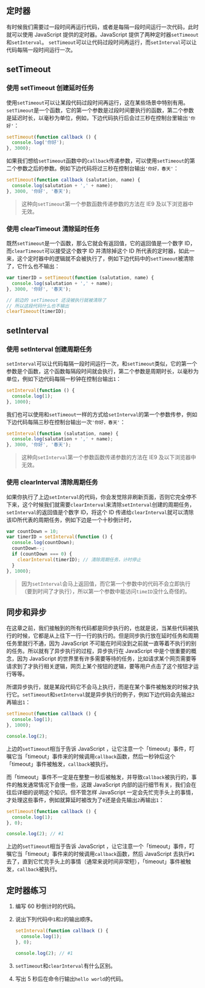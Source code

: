 ## 定时器

有时候我们需要过一段时间再运行代码，或者是每隔一段时间运行一次代码，此时就可以使用 JavaScript 提供的定时器。JavaScript 提供了两种定时器`setTimeout`和`setInterval`。 `setTimeout`可以让代码过段时间再运行，而`setInterval`可以让代码每隔一段时间运行一次。

## setTimeout

### 使用 setTimeout 创建延时任务

使用`setTimeout`可以让某段代码过段时间再运行，这在某些场景中特别有用。`setTimeout`是一个函数，它的第一个参数是过段时间要执行的函数，第二个参数是延迟时长，以毫秒为单位，例如，下边代码执行后会过三秒在控制台里输出`'你好'`：

```javascript
setTimeout(function callback () {
  console.log('你好');
}, 3000);
```

如果我们想给`setTimeout`函数中的`callback`传递参数，可以使用`setTimeout`的第二个参数之后的参数。例如下边代码将过三秒在控制台输出`'你好，春天'`：

```javascript
setTimeout(function callback (salutation, name) {
  console.log(salutation + ',' + name);
}, 3000, '你好', '春天');
```
> 这种向`setTimeout`第一个参数函数传递参数的方法在 IE9 及以下浏览器中无效。

### 使用 clearTimeout 清除延时任务

既然`setTimeout`是一个函数，那么它就会有返回值，它的返回值是一个数字 ID，而`clearTimeout`可以接受这个数字 ID 并清除掉这个 ID 所代表的定时器，如此一来，这个定时器中的逻辑就不会被执行了，例如下边代码中的`setTimeout`被清除了，它什么也不输出：

```javascript
var timerID = setTimeout(function (salutation, name) {
  console.log(salutation + ',' + name);
}, 3000, '你好', '春天');

// 前边的 setTimeout 还没被执行就被清除了
// 所以这段代码什么也不输出
clearTimeout(timerID);
```

## setInterval

### 使用 setInterval 创建周期任务

`setInterval`可以让代码每隔一段时间运行一次，和`setTimeout`类似，它的第一个参数是个函数，这个函数每隔段时间就会执行，第二个参数是周期时长，以毫秒为单位，例如下边代码每隔一秒钟在控制台输出`1`：

```javascript
setInterval(function () {
  console.log(1);
}, 1000);
```

我们也可以使用和`setTimeout`一样的方式给`setInterval`的第一个参数传参，例如下边代码每隔三秒在控制台输出一次`'你好，春天'`：

```javascript
setInterval(function (salutation, name) {
  console.log(salutation + ',' + name);
}, 3000, '你好', '春天');
```
> 这种向`setInterval`第一个参数函数传递参数的方法在 IE9 及以下浏览器中无效。

### 使用 clearInterval 清除周期任务

如果你执行了上边`setInterval`的代码，你会发觉除非刷新页面，否则它完全停不下来，这个时候我们就需要`clearInterval`来清除`setInterval`创建的周期任务，`setInterval`的返回值是个数字 ID，将这个 ID 传递给`clearInterval`就可以清除该ID所代表的周期任务，例如下边是一个十秒倒计时，

```javascript
var countDown = 10;
var timerID = setInterval(function () {
  console.log(countDown);
  countDown--;
  if (countDown === 0) {
    clearInterval(timerID); // 清除周期任务，计时停止
  }
}, 1000);
```
> 因为`setInterval`会马上返回值，而它第一个参数中的代码不会立即执行（要到时间了才执行），所以第一个参数中能访问`timeID`没什么奇怪的。

## 同步和异步

在这章之前，我们接触到的所有代码都是同步执行的，也就是说，当某些代码被执行的时候，它都是从上往下一行一行的执行的。但是同步执行放在延时任务和周期任务里就行不通，因为 JavaScript 不可能在时间没到之前就一直等着不执行的别的任务。所以就有了异步执行的过程，异步执行在 JavaScript 中是个很重要的概念，因为 JavaScript 的世界里有许多需要等待的任务，比如请求某个网页需要等请求到了才执行相关逻辑，网页上某个按钮的逻辑，要等用户点击了这个按钮才运行等等。

所谓异步执行，就是某段代码它不会马上执行，而是在某个事件被触发的时候才执行它。`setTimeout`和`setInterval`就是异步执行的例子，例如下边代码会先输出`2`再输出`1`：

```javascript
setTimeout(function callback () {
  console.log(1);
}, 1000);

console.log(2);
```

上边的`setTimeout`相当于告诉 JavaScript ，让它注意一个「timeout」事件，叮嘱它当「timeout」事件来的时候调用`callback`函数，然后一秒钟后这个「timeout」事件被触发，`callback`被执行。

而「timeout」事件不一定是在整整一秒后被触发，并导致`callback`被执行的，事件的触发通常情况下会慢一些，这跟 JavaScript 内部的运行细节有关，我们会在往后详细的说明这个知识。但不管怎样 JavaScript 一定会先忙完手头上的事情，才处理这些事件，例如就算延时被改为了`0`还是会先输出`2`再输出`1`：

```javascript
setTimeout(function callback () {
  console.log(1);
}, 0);

console.log(2); // #1
```

上边的`setTimeout`相当于告诉 JavaScript ，让它注意一个「timeout」事件，叮嘱它当「timeout」事件来的时候调用`callback`函数，然后 JavaScript 去执行`#1`去了，直到它忙完手头上的事情（通常来说时间非常短），「timeout」事件被触发，`callback`被执行。

## 定时器练习

1. 编写 60 秒倒计时的代码。
2. 说出下列代码中`1`和`2`的输出顺序。
    
    ```javascript
    setInterval(function callback () {
      console.log(1);
    }, 0);
    
    console.log(2); // #1
    ```
3. `setTimeout`和`clearInterval`有什么区别。
4. 写出 5 秒后在命令行输出`hello world`的代码。